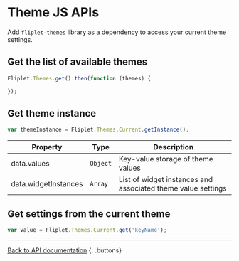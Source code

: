 # Theme JS APIs

Add `fliplet-themes` library as a dependency to access your current theme settings.

## Get the list of available themes

```js
Fliplet.Themes.get().then(function (themes) {

});
```

## Get theme instance

```js
var themeInstance = Fliplet.Themes.Current.getInstance();
```

| Property | Type | Description |
| -- | -- | -- |
| data.values | `Object` | Key-value storage of theme values |
| data.widgetInstances | `Array` | List of widget instances and associated theme value settings |

## Get settings from the current theme

```js
var value = Fliplet.Themes.Current.get('keyName');
```

---

[Back to API documentation](../API-Documentation.md)
{: .buttons}

